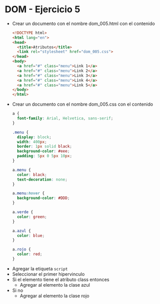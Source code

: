 # DOM - Ejercicio 5

* Crear un documento con el nombre dom_005.html con el contenido
  ```html
  <!DOCTYPE html>
  <html lang="en">
  <head>
    <title>Atributos</title>
    <link rel="stylesheet" href="dom_005.css">
  </head>
  <body>
    <a href="#" class="menu">Link 1</a>
    <a href="#" class="menu">Link 2</a>
    <a href="#" class="menu">Link 3</a>
    <a href="#" class="menu">Link 4</a>
    <a href="#" class="menu">Link 5</a>
  </body>
  </html>
  ```
* Crear un documento con el nombre dom_005.css con el contenido
  ```css
  a {
    font-family: Arial, Helvetica, sans-serif;
  }

  .menu {
    display: block;
    width: 400px;
    border: 1px solid black;
    background-color: #eee;
    padding: 5px 0 5px 10px;
  }

  a.menu {
    color: black;
    text-decoration: none;
  }

  a.menu:hover {
    background-color: #DDD;
  }

  a.verde {
    color: green;
  }

  a.azul {
    color: blue;
  }

  a.rojo {
    color: red;
  }
  ```
* Agregar la etiqueta `script`
* Seleccionar el primer hipervinculo
* Si el elemento tiene el atributo class entonces
  * Agregar al elemento la clase azul
* Si no
  * Agregar al elemento la clase rojo